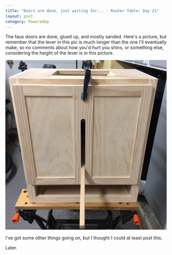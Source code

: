 ```yaml
---
title: "Doors are done, just waiting for... - Router Table: Day 21"
layout: post
category: PoweredUp
---
```

The faux doors are done, glued up, and mostly sanded. Here's a picture, but remember that the lever in this pic is much longer than the one I'll eventually make, so no comments about how you'd hurt you shins, or something else, considering the height of the lever is in this picture.

![](/assets/images-posts/powered-up-2/powered-up-2-21-1-01.jpg)

I've got some other things going on, but I thought I could at least post this.

Later.